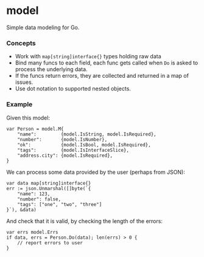model
=====

Simple data modeling for Go.

### Concepts

  * Work with `map[string]interface{}` types holding raw data
  * Bind many funcs to each field, each func gets called when `Do` is asked to process the underlying data.
  * If the funcs return errors, they are collected and returned in a map of issues.
  * Use dot notation to supported nested objects.

 ### Example

Given this model:

```
var Person = model.M{
	"name":         {model.IsString, model.IsRequired},
	"number":       {model.IsNumber},
	"ok":           {model.IsBool, model.IsRequired},
	"tags":         {model.IsInterfaceSlice},
	"address.city": {model.IsRequired},
}
```

We can process some data provided by the user (perhaps from JSON):

```
var data map[string]interface{}
err := json.Unmarshal([]byte(`{
	"name": 123,
	"number": false,
	"tags": ["one", "two", "three"]
}`), &data)
```

And check that it is valid, by checking the length of the errors:

```
var errs model.Errs
if data, errs = Person.Do(data); len(errs) > 0 {
	// report errors to user
}
```
